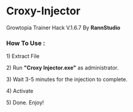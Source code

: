 <h1>Croxy-Injector</h1>
<p>Growtopia Trainer Hack V.1.6.7 By <b>RannStudio</b></p>

<h3>How To Use :</h3>
<p>1) Extract File</p>
<p>2) Run <b>"Croxy Injector.exe"</b> as administrator.</p>
<p>3) Wait 3-5 minutes for the injection to complete.</p>
<p>4) Activate</p>
<p>5) Done. Enjoy!</p>
